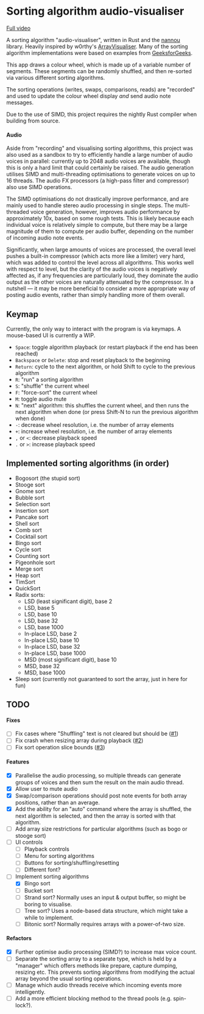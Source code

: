 # Sorting algorithm audio-visualiser

[Full video](https://drive.google.com/file/d/1UTanxeJtD_La77ys0kDYRH2Z_1uQbJi4/view?usp=sharing)

A sorting algorithm "audio-visualiser", written in Rust and the [nannou](https://github.com/nannou-org/nannou) library. Heavily inspired by w0rthy's [ArrayVisualiser](https://github.com/w0rthy/ArrayVisualizer). Many of the sorting algorithm implementations were based on examples from [GeeksforGeeks](https://www.geeksforgeeks.org/sorting-algorithms/).

This app draws a colour wheel, which is made up of a variable number of segments. These segments can be randomly shuffled, and then re-sorted via various different sorting algorithms.

The sorting operations (writes, swaps, comparisons, reads) are "recorded" and used to update the colour wheel display *and* send audio note messages.

Due to the use of SIMD, this project requires the nightly Rust compiler when building from source.

#### Audio

Aside from "recording" and visualising sorting algorithms, this project was also used as a sandbox to try to efficiently handle a large number of audio voices in parallel: currently up to 2048 audio voices are available, though this is only a hard limit that could certainly be raised. The audio generation utilises SIMD and multi-threading optimisations to generate voices on up to 16 threads. The audio FX processors (a high-pass filter and compressor) also use SIMD operations.

The SIMD optimisations do not drastically improve performance, and are mainly used to handle stereo audio processing in single steps. The multi-threaded voice generation, however, improves audio performance by approximately 10x, based on some rough tests. This is likely because each individual voice is relatively simple to compute, but there may be a large magnitude of them to compute per audio buffer, depending on the number of incoming audio note events.

Significantly, when large amounts of voices are processed, the overall level pushes a built-in compressor (which acts more like a limiter) very hard, which was added to control the level across all algorithms. This works well with respect to level, but the clarity of the audio voices is negatively affected as, if any frequencies are particularly loud, they dominate the audio output as the other voices are naturally attenuated by the compressor. In a nutshell — it may be more beneficial to consider a more appropriate way of posting audio events, rather than simply handling more of them overall.

## Keymap

Currently, the only way to interact with the program is via keymaps. A mouse-based UI is currently a WIP.

- `Space`: toggle algorithm playback (or restart playback if the end has been reached)
- `Backspace` or `Delete`: stop and reset playback to the beginning
- `Return`: cycle to the next algorithm, or hold Shift to cycle to the previous algorithm
- `R`: "run" a sorting algorithm
- `S`: "shuffle" the current wheel
- `F`: "force-sort" the current wheel
- `M`: toggle audio mute
- `N`: "next" algorithm: this shuffles the current wheel, and then runs the next algorithm when done (or press Shift-N to run the previous algorithm when done)
- `-`: decrease wheel resolution, i.e. the number of array elements
- `+`: increase wheel resolution, i.e. the number of array elements
- `,` or `<`: decrease playback speed
- `.` or `>`: increase playback speed

## Implemented sorting algorithms (in order)

- Bogosort (the stupid sort)
- Stooge sort
- Gnome sort
- Bubble sort
- Selection sort
- Insertion sort
- Pancake sort
- Shell sort
- Comb sort
- Cocktail sort
- Bingo sort
- Cycle sort
- Counting sort
- Pigeonhole sort
- Merge sort
- Heap sort
- TimSort
- QuickSort
- Radix sorts:
    - LSD (least significant digit), base 2
    - LSD, base 5
    - LSD, base 10
    - LSD, base 32
    - LSD, base 1000
    - In-place LSD, base 2
    - In-place LSD, base 10
    - In-place LSD, base 32
    - In-place LSD, base 1000
    - MSD (most significant digit), base 10
    - MSD, base 32
    - MSD, base 1000
- Sleep sort (currently not guaranteed to sort the array, just in here for fun)

## TODO

#### Fixes
- [ ] Fix cases where "Shuffling" text is not cleared but should be ([#1](https://github.com/jamiegibney/sorting_algo_visualiser/issues/1))
- [ ] Fix crash when resizing array during playback ([#2](https://github.com/jamiegibney/sorting_algo_visualiser/issues/2))
- [ ] Fix sort operation slice bounds ([#3](https://github.com/jamiegibney/sorting_algo_visualiser/issues/3))

#### Features
- [x] Parallelise the audio processing, so multiple threads can generate groups of voices and then sum the result on the main audio thread.
- [x] Allow user to mute audio
- [x] Swap/comparison operations should post note events for both array positions, rather than an average.
- [x] Add the ability for an "auto" command where the array is shuffled, the next algorithm is selected, and then the array is sorted with that algorithm.
- [ ] Add array size restrictions for particular algorithms (such as bogo or stooge sort)
- [ ] UI controls
    - [ ] Playback controls
    - [ ] Menu for sorting algorithms
    - [ ] Buttons for sorting/shuffling/resetting
    - [ ] Different font?
- [ ] Implement sorting algorithms
    - [x] Bingo sort
    - [ ] Bucket sort
    - [ ] Strand sort? Normally uses an input & output buffer, so might be boring to visualise.
    - [ ] Tree sort? Uses a node-based data structure, which might take a while to implement.
    - [ ] Bitonic sort? Normally requires arrays with a power-of-two size.

#### Refactors
- [x] Further optimise audio processing (SIMD?) to increase max voice count.
- [ ] Separate the sorting array to a separate type, which is held by a "manager" which offers methods like prepare, capture dumping, resizing etc. This prevents sorting algorithms from modifying the actual array beyond the usual sorting operations.
- [ ] Manage which audio threads receive which incoming events more intelligently.
- [ ] Add a more efficient blocking method to the thread pools (e.g. spin-lock?).
